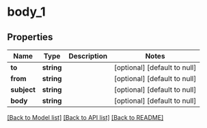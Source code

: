 # body_1

## Properties
Name | Type | Description | Notes
------------ | ------------- | ------------- | -------------
**to** | **string** |  | [optional] [default to null]
**from** | **string** |  | [optional] [default to null]
**subject** | **string** |  | [optional] [default to null]
**body** | **string** |  | [optional] [default to null]

[[Back to Model list]](../README.md#documentation-for-models) [[Back to API list]](../README.md#documentation-for-api-endpoints) [[Back to README]](../README.md)


